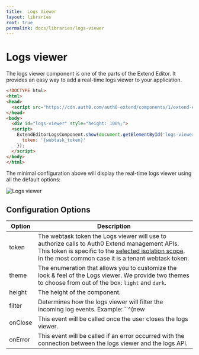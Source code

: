 ```yaml
---
title:  Logs Viewer
layout: libraries
root: true
permalink: docs/libraries/logs-viewer
--- 
```

# Logs viewer

The logs viewer component is one of the parts of the Extend Editor. It provides an easy way to add a real-time logs viewer to your application.

```html
<!DOCTYPE html>
<html>
<head>
  <script src="https://cdn.auth0.com/auth0-extend/components/1/extend-editor-logs.js"></script>
</head>
<body>
  <div id="logs-viewer" style="height: 100%;">
  <script>
    ExtendEditorLogsComponent.show(document.getElementById('logs-viewer'), {
      token: '{webtask_token}'
    });
  </script>
</body>
</html>
```

The minimal configuration above will display the real-time logs viewer using all the default options:

![Logs viewer](https://cloud.githubusercontent.com/assets/302314/26527300/4aed909e-4367-11e7-983f-95d356a17c82.png)

## Configuration Options

Option | Description
------------ | -------------
token | The webtask token the Logs viewer will use to authorize calls to Auth0 Extend management APIs. This token is specific to the [selected isolation scope](#mapping-isolation-requirements-onto-webtask-tokens). In the most common case it is a tenant webtask token. 
theme | The enumeration that allows you to customize the look & feel of the Logs viewer. We provide two themes to choose from out of the box: `light` and `dark`.
height | The height of the component.
filter | Determines how the logs viewer will filter the incoming log events. Example: ``^(new|finished)``.
onClose | This event will be called once the user closes the logs viewer.
onError | This event will be called if an error occurred with the connection between the logs viewer and the logs API.

